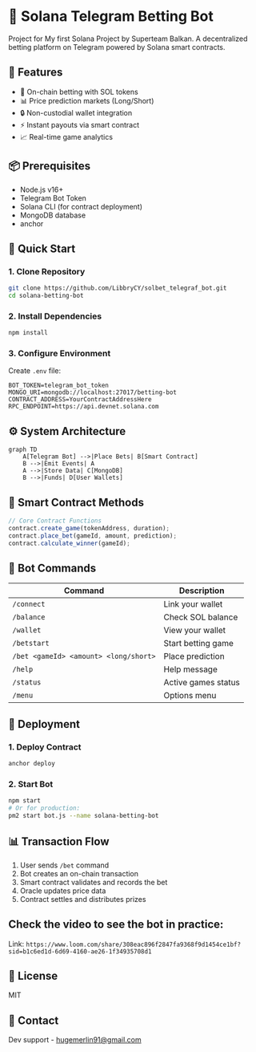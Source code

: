 # 🎰 Solana Telegram Betting Bot

Project for My first Solana Project by Superteam Balkan.
A decentralized betting platform on Telegram powered by Solana smart contracts.

## 🌟 Features

- 💸 On-chain betting with SOL tokens
- 📊 Price prediction markets (Long/Short)
- 🔒 Non-custodial wallet integration
- ⚡ Instant payouts via smart contract
- 📈 Real-time game analytics

## 📦 Prerequisites

- Node.js v16+
- Telegram Bot Token
- Solana CLI (for contract deployment)
- MongoDB database
- anchor

## 🚀 Quick Start

### 1. Clone Repository

```bash
git clone https://github.com/LibbryCY/solbet_telegraf_bot.git
cd solana-betting-bot
```

### 2. Install Dependencies

```bash
npm install
```

### 3. Configure Environment

Create `.env` file:

```env
BOT_TOKEN=telegram_bot_token
MONGO_URI=mongodb://localhost:27017/betting-bot
CONTRACT_ADDRESS=YourContractAddressHere
RPC_ENDPOINT=https://api.devnet.solana.com
```

## ⚙️ System Architecture

```mermaid
graph TD
    A[Telegram Bot] -->|Place Bets| B[Smart Contract]
    B -->|Emit Events| A
    A -->|Store Data| C[MongoDB]
    B -->|Funds| D[User Wallets]
```

## 📜 Smart Contract Methods

```javascript
// Core Contract Functions
contract.create_game(tokenAddress, duration);
contract.place_bet(gameId, amount, prediction);
contract.calculate_winner(gameId);
```

## 🤖 Bot Commands

| Command                               | Description         |
| ------------------------------------- | ------------------- |
| `/connect`                            | Link your wallet    |
| `/balance`                            | Check SOL balance   |
| `/wallet`                             | View your wallet    |
| `/betstart`                           | Start betting game  |
| `/bet <gameId> <amount> <long/short>` | Place prediction    |
| `/help`                               | Help message        |
| `/status`                             | Active games status |
| `/menu`                               | Options menu        |

## 🔧 Deployment

### 1. Deploy Contract

```bash
anchor deploy
```

### 2. Start Bot

```bash
npm start
# Or for production:
pm2 start bot.js --name solana-betting-bot
```

## 📊 Transaction Flow

1. User sends `/bet` command
2. Bot creates an on-chain transaction
3. Smart contract validates and records the bet
4. Oracle updates price data
5. Contract settles and distributes prizes

## Check the video to see the bot in practice:

Link: `https://www.loom.com/share/308eac896f2847fa9368f9d1454ce1bf?sid=b1c6ed1d-6d69-4160-ae26-1f34935708d1`

## 📄 License

MIT

## 📧 Contact

Dev support - hugemerlin91@gmail.com
